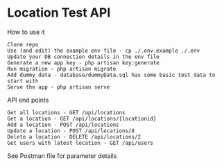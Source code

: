 # Location Test API

  How to use it

    Clone repo  
    Use (and edit) the example env file - cp ./.env.example ./.env  
    Update your DB connection details in the env file  
    Generate a new app key - php artisan key:generate  
    Run migration - php artisan migrate  
    Add dummy data - database/dummyData.sql has some basic test data to start with  
    Serve the app - php artisan serve  

  API end points  

    Get all locations - GET /api/locations  
    Get a location - GET /api/locations/{locationid}  
    Add a location - POST /api/locations  
    Update a location - POST /api/locations/8  
    Delete a location - DELETE /api/locations/2  
    Get users with latest location - GET /api/users

  See Postman file for parameter details
